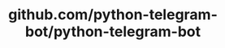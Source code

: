 ---
layout: post
title: github.com/python-telegram-bot/python-telegram-bot
categories: link
tags: [انگلیسی, گیت‌هاب, برنامه‌نویسی]
---